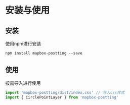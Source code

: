 # 安装与使用

## 安装

使用npm进行安装

```
npm install mapbox-postting --save
```

## 使用

按需导入进行使用

```js
import 'mapbox-postting/dist/index.css' // 导入css样式
import { CirclePointLayer } from 'mapbox-postting'
```